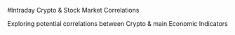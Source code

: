 #Intraday Crypto & Stock Market Correlations

Exploring potential correlations between Crypto &amp; main Economic Indicators
